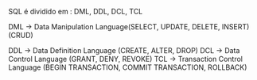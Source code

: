 SQL é dividido em : DML, DDL, DCL, TCL

DML -> Data Manipulation Language(SELECT, UPDATE, DELETE, INSERT)(CRUD)

DDL -> Data Definition Language (CREATE, ALTER, DROP)
DCL -> Data Control Language (GRANT, DENY, REVOKE)
TCL -> Transaction Control Language (BEGIN TRANSACTION, COMMIT TRANSACTION, ROLLBACK)